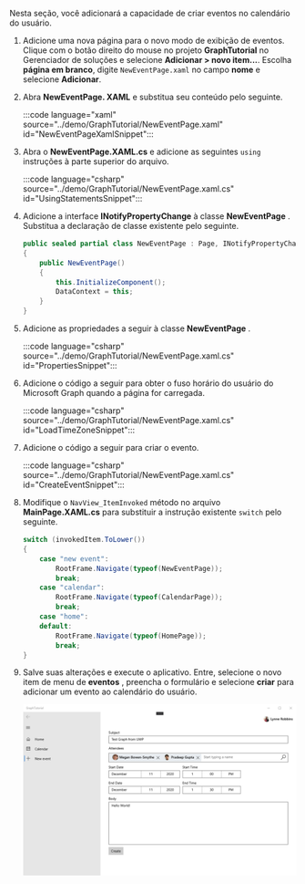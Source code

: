 <!-- markdownlint-disable MD002 MD041 -->

Nesta seção, você adicionará a capacidade de criar eventos no calendário do usuário.

1. Adicione uma nova página para o novo modo de exibição de eventos. Clique com o botão direito do mouse no projeto **GraphTutorial** no Gerenciador de soluções e selecione **Adicionar > novo item...**. Escolha **página em branco**, digite `NewEventPage.xaml` no campo **nome** e selecione **Adicionar**.

1. Abra **NewEventPage. XAML** e substitua seu conteúdo pelo seguinte.

    :::code language="xaml" source="../demo/GraphTutorial/NewEventPage.xaml" id="NewEventPageXamlSnippet":::

1. Abra o **NewEventPage.XAML.cs** e adicione as seguintes `using` instruções à parte superior do arquivo.

    :::code language="csharp" source="../demo/GraphTutorial/NewEventPage.xaml.cs" id="UsingStatementsSnippet":::

1. Adicione a interface **INotifyPropertyChange** à classe **NewEventPage** . Substitua a declaração de classe existente pelo seguinte.

    ```csharp
    public sealed partial class NewEventPage : Page, INotifyPropertyChanged
    {
        public NewEventPage()
        {
            this.InitializeComponent();
            DataContext = this;
        }
    }
    ```

1. Adicione as propriedades a seguir à classe **NewEventPage** .

    :::code language="csharp" source="../demo/GraphTutorial/NewEventPage.xaml.cs" id="PropertiesSnippet":::

1. Adicione o código a seguir para obter o fuso horário do usuário do Microsoft Graph quando a página for carregada.

    :::code language="csharp" source="../demo/GraphTutorial/NewEventPage.xaml.cs" id="LoadTimeZoneSnippet":::

1. Adicione o código a seguir para criar o evento.

    :::code language="csharp" source="../demo/GraphTutorial/NewEventPage.xaml.cs" id="CreateEventSnippet":::

1. Modifique o `NavView_ItemInvoked` método no arquivo **MainPage.XAML.cs** para substituir a instrução existente `switch` pelo seguinte.

    ```csharp
    switch (invokedItem.ToLower())
    {
        case "new event":
            RootFrame.Navigate(typeof(NewEventPage));
            break;
        case "calendar":
            RootFrame.Navigate(typeof(CalendarPage));
            break;
        case "home":
        default:
            RootFrame.Navigate(typeof(HomePage));
            break;
    }
    ```

1. Salve suas alterações e execute o aplicativo. Entre, selecione o novo item de menu de **eventos** , preencha o formulário e selecione **criar** para adicionar um evento ao calendário do usuário.

    ![Uma captura de tela da página novo evento](images/create-event-01.png)
